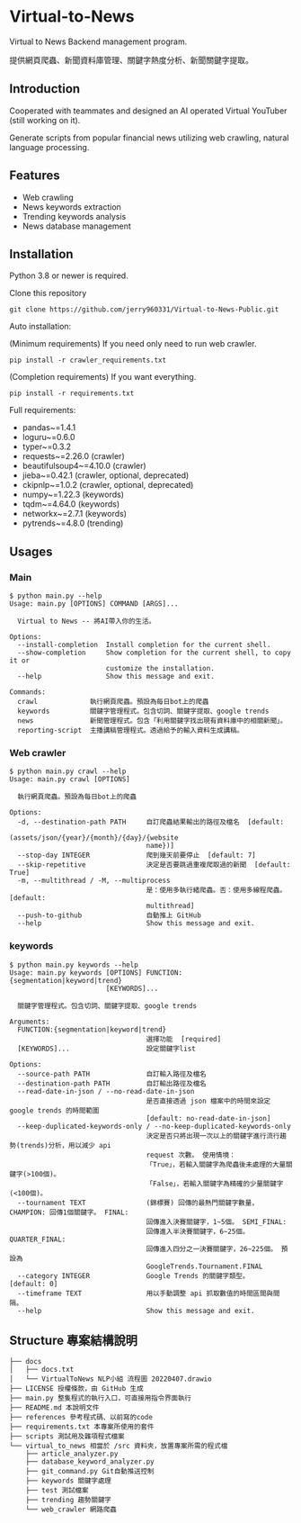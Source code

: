 # Virtual-to-News

Virtual to News Backend management program.

提供網頁爬蟲、新聞資料庫管理、關鍵字熱度分析、新聞關鍵字提取。 

## Introduction
Cooperated with teammates and designed an AI operated Virtual YouTuber (still working on it).

Generate scripts from popular financial news utilizing web crawling, natural language processing.

## Features
- Web crawling
- News keywords extraction
- Trending keywords analysis
- News database management

## Installation
Python 3.8 or newer is required.

Clone this repository
```shell
git clone https://github.com/jerry960331/Virtual-to-News-Public.git
```

Auto installation:

(Minimum requirements) If you need only need to run web crawler.
```shell
pip install -r crawler_requirements.txt
```

(Completion requirements) If you want everything.
```shell
pip install -r requirements.txt
```
Full requirements:
- pandas~=1.4.1
- loguru~=0.6.0
- typer~=0.3.2
- requests~=2.26.0 (crawler)
- beautifulsoup4~=4.10.0 (crawler)
- jieba~=0.42.1 (crawler, optional, deprecated)
- ckipnlp~=1.0.2 (crawler, optional, deprecated)
- numpy~=1.22.3 (keywords)
- tqdm~=4.64.0 (keywords)
- networkx~=2.7.1 (keywords)
- pytrends~=4.8.0 (trending)

## Usages
### Main
```shell
$ python main.py --help                                                                                                   
Usage: main.py [OPTIONS] COMMAND [ARGS]...

  Virtual to News -- 將AI帶入你的生活。

Options:
  --install-completion  Install completion for the current shell.
  --show-completion     Show completion for the current shell, to copy it or
                        customize the installation.
  --help                Show this message and exit.

Commands:
  crawl             執行網頁爬蟲。預設為每日bot上的爬蟲
  keywords          關鍵字管理程式。包含切詞、關鍵字提取、google trends
  news              新聞管理程式。包含「利用關鍵字找出現有資料庫中的相關新聞」。
  reporting-script  主播講稿管理程式。透過給予的輸入資料生成講稿。

```

### Web crawler
```shell
$ python main.py crawl --help                                                                                                
Usage: main.py crawl [OPTIONS]

  執行網頁爬蟲。預設為每日bot上的爬蟲

Options:
  -d, --destination-path PATH     自訂爬蟲結果輸出的路徑及檔名  [default:
                                  (assets/json/{year}/{month}/{day}/{website
                                  name})]
  --stop-day INTEGER              爬到幾天前要停止  [default: 7]
  --skip-repetitive               決定是否要跳過重複爬取過的新聞  [default: True]
  -m, --multithread / -M, --multiprocess
                                  是：使用多執行緒爬蟲。否：使用多線程爬蟲。  [default:
                                  multithread]
  --push-to-github                自動推上 GitHub
  --help                          Show this message and exit.

```

### keywords
```shell
$ python main.py keywords --help
Usage: main.py keywords [OPTIONS] FUNCTION:{segmentation|keyword|trend}
                        [KEYWORDS]...

  關鍵字管理程式。包含切詞、關鍵字提取、google trends

Arguments:
  FUNCTION:{segmentation|keyword|trend}
                                  選擇功能  [required]
  [KEYWORDS]...                   設定關鍵字list

Options:
  --source-path PATH              自訂輸入路徑及檔名
  --destination-path PATH         自訂輸出路徑及檔名
  --read-date-in-json / --no-read-date-in-json
                                  是否直接透過 json 檔案中的時間來設定 google trends 的時間範圍
                                  [default: no-read-date-in-json]
  --keep-duplicated-keywords-only / --no-keep-duplicated-keywords-only
                                  決定是否只將出現一次以上的關鍵字進行流行趨勢(trends)分析，用以減少 api
                                  request 次數。 使用情境：
                                  「True」，若輸入關鍵字為爬蟲後未處理的大量關鍵字(>100個)。
                                  「False」，若輸入關鍵字為精確的少量關鍵字(<100個)。
  --tournament TEXT               (錦標賽) 回傳的最熱門關鍵字數量， CHAMPION: 回傳1個關鍵字。 FINAL:
                                  回傳進入決賽關鍵字，1~5個。 SEMI_FINAL:
                                  回傳進入半決賽關鍵字，6~25個。 QUARTER_FINAL:
                                  回傳進入四分之一決賽關鍵字，26~225個。 預設為
                                  GoogleTrends.Tournament.FINAL
  --category INTEGER              Google Trends 的關鍵字類型。  [default: 0]
  --timeframe TEXT                用以手動調整 api 抓取數值的時間區間與間隔。
  --help                          Show this message and exit.
```

## Structure 專案結構說明
```
├── docs
│   ├── docs.txt
│   └── VirtualToNews NLP小組 流程圖 20220407.drawio
├── LICENSE 授權條款，由 GitHub 生成
├── main.py 整隻程式的執行入口，可直接用指令界面執行
├── README.md 本說明文件
├── references 參考程式碼、以前寫的code
├── requirements.txt 本專案所使用的套件
├── scripts 測試用及雜項程式檔案
└── virtual_to_news 相當於 /src 資料夾，放置專案所需的程式檔
    ├── article_analyzer.py 
    ├── database_keyword_analyzer.py
    ├── git_command.py Git自動推送控制
    ├── keywords 關鍵字處理
    ├── test 測試檔案
    ├── trending 趨勢關鍵字
    └── web_crawler 網路爬蟲
```